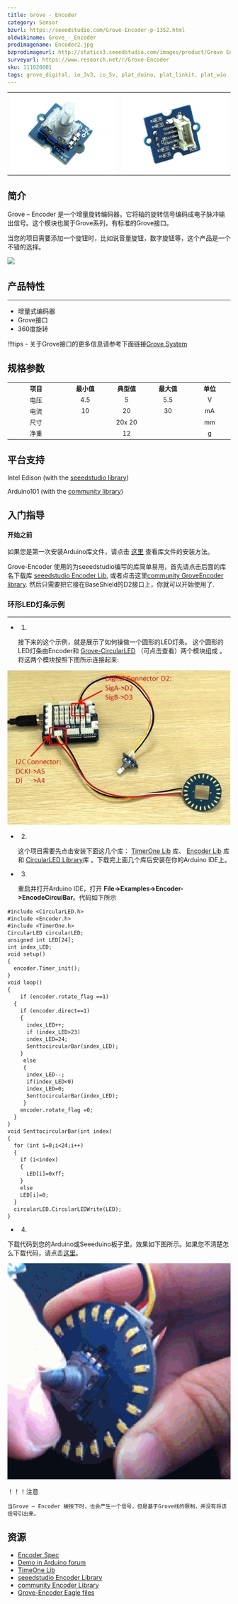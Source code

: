 ```yaml
---
title: Grove - Encoder
category: Sensor
bzurl: https://seeedstudio.com/Grove-Encoder-p-1352.html
oldwikiname: Grove_-_Encoder
prodimagename: Encoder2.jpg
bzprodimageurl: http://statics3.seeedstudio.com/images/product/Grove Encoder.jpg
surveyurl: https://www.research.net/r/Grove-Encoder
sku: 111020001
tags: grove_digital, io_3v3, io_5v, plat_duino, plat_linkit, plat_wio
---
```


<table>
    <tr>
        <td>
            <img src="https://raw.githubusercontent.com/SeeedDocument/Grove-Encoder/master/img/Encoder2.jpg">
        </td>
        <td>
            <img src="https://raw.githubusercontent.com/SeeedDocument/Grove-Encoder/master/img/Encoder_back.jpg">
        </td>
    </tr>
</table>

## 简介
Grove – Encoder 是一个增量旋转编码器。它将轴的旋转信号编码成电子脉冲输出信号。这个模块也属于Grove系列，有标准的Grove接口。


当您的项目需要添加一个旋钮时，比如说音量旋钮，数字旋钮等，这个产品是一个不错的选择。

[![](https://github.com/SeeedDocument/wiki_chinese/raw/master/docs/images/click_to_buy.PNG)](https://item.taobao.com/item.htm?spm=a1z10.5-c.w4002-11172345288.10.5e47879700GJ3i&id=45502678203)

## 产品特性
--------

* 增量式编码器
* Grove接口
* 360度旋转

!!!tips
    - 关于Grove接口的更多信息请参考下面链接[Grove System](http://seeed.wiki/Grove_System/)








规格参数
-------------

<table>
<tr>
<th>
项目
</th>
<th>
最小值
</th>
<th>
典型值
</th>
<th>
最大值
</th>
<th>
单位
</th>
</tr>
<tr align="center">
<td width="150">
电压
</td>
<td width="100">
4.5
</td>
<td width="100">
5
</td>
<td width="100">
5.5
</td>
<td width="100">
V
</td>
</tr>
<tr align="center">
<td>
电流
</td>
<td>
10
</td>
<td>
20
</td>
<td>
30
</td>
<td>
mA
</td>
</tr>
<tr align="center">
<td>
尺寸
</td>
<td colspan="3">
20x 20
</td>
<td>
mm
</td>
</tr>
<tr align="center">
<td>
净重
</td>
<td colspan="3">
12
</td>
<td>
g
</td>
</tr>
</table>

平台支持
-------------------
Intel Edison (with the [seeedstudio library](https://raw.githubusercontent.com/SeeedDocument/Grove-Encoder/master/res/Encoder.zip))


Arduino101 (with the [community library](https://github.com/dantler/GroveEncoder))

入门指导
---------------
#### 开始之前
如果您是第一次安装Arduino库文件，请点击 [这里](http://seeed.wiki/How_to_install_Arduino_Library/) 查看库文件的安装方法。

Grove-Encoder 使用的为seeedstudio编写的库简单易用，首先请点击后面的库名下载库 [seeedstudio Encoder Lib](https://raw.githubusercontent.com/SeeedDocument/Grove-Encoder/master/res/Encoder.zip), 或者点击这里[community GroveEncoder library](https://github.com/dantler/GroveEncoder).  然后只需要把它接在BaseShield的D2接口上，你就可以开始使用了.

### 环形LED灯条示例
----------------
- 1.

   接下来的这个示例，就是展示了如何操做一个圆形的LED灯条。
这个圆形的LED灯条由Encoder和  [Grove-CircularLED](https://item.taobao.com/item.htm?spm=a1z10.3-c.w4002-11172317909.17.5e478797WCo1TF&id=45506850976) （可点击查看）两个模块组成 。将这两个模块按照下图所示连接起来:

![](https://raw.githubusercontent.com/SeeedDocument/Grove-Encoder/master/img/Cirhard.jpg)

- 2.

  这个项目需要先点击安装下面这几个库： [TimerOne Lib](https://raw.githubusercontent.com/SeeedDocument/Grove-Encoder/master/res/TimerOne.zip) 库、 [Encoder Lib](https://raw.githubusercontent.com/SeeedDocument/Grove-Encoder/master/res/Encoder.zip) 库和 [CircularLED Library](https://raw.githubusercontent.com/SeeedDocument/Grove-Encoder/master/res/CircularLED.zip)库 。下载完上面几个库后安装在你的Arduino IDE上。

- 3.

  重启并打开Arduino IDE，打开 **File->Examples->Encoder->EncodeCircuiBar**。代码如下所示

```
#include <CircularLED.h>
#include <Encoder.h>
#include <TimerOne.h>
CircularLED circularLED;
unsigned int LED[24];
int index_LED;
void setup()
{
  encoder.Timer_init();
}
void loop()
{
    if (encoder.rotate_flag ==1)
  {
    if (encoder.direct==1)
    {
      index_LED++;
      if (index_LED>23)
      index_LED=24;
      SenttocircularBar(index_LED);
    }
     else
     {
      index_LED--;
      if(index_LED<0)
      index_LED=0;
      SenttocircularBar(index_LED);
     }
    encoder.rotate_flag =0;
  }
}
void SenttocircularBar(int index)
{
  for (int i=0;i<24;i++)
  {
    if (i<index)
    {
      LED[i]=0xff;
    }
    else
    LED[i]=0;
  }
  circularLED.CircularLEDWrite(LED);
}
```

-  4.

  下载代码到您的Arduino或Seeeduino板子里。效果如下图所示。如果您不清楚怎么下载代码，请点击[这里](http://seeed.wiki/Upload_Code/)。

![](https://raw.githubusercontent.com/SeeedDocument/Grove-Encoder/master/img/EncoderAndCircular_LED.gif)

<div class="admonition note">
<p class="admonition-title">！！！注意</p>

    当Grove – Encoder 被按下时，也会产生一个信号，但是基于Grove线的限制，并没有将该信号引出来。
</div>

资源
---------

-   [Encoder Spec](https://raw.githubusercontent.com/SeeedDocument/Grove-Encoder/master/res/Encoder_Spe.zip)
-   [Demo in Arduino forum](http://www.arduino.cc/playground/Main/RotaryEncoders)
-   [TimeOne Lib](https://raw.githubusercontent.com/SeeedDocument/Grove-Encoder/master/res/TimerOne.zip)
-   [seeedstudio Encoder Library](https://raw.githubusercontent.com/SeeedDocument/Grove-Encoder/master/res/Encoder.zip)
-   [community Encoder Library](https://github.com/dantler/GroveEncoder/archive/v1.0.0.zip)
-   [Grove-Encoder Eagle files](https://raw.githubusercontent.com/SeeedDocument/Grove-Encoder/master/res/Grove-Encoder_eagle_files.zip)

<!-- This Markdown file was created from http://www.seeedstudio.com/wiki/Grove_-_Encoder -->
